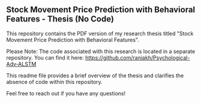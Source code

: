 ## **Stock Movement Price Prediction with Behavioral Features - Thesis (No Code)**

This repository contains the PDF version of my research thesis titled "Stock Movement Price Prediction with Behavioral Features".

Please Note: The code associated with this research is located in a separate repository. You can find it here: https://github.com/raniakh/Psychological-Adv-ALSTM

This readme file provides a brief overview of the thesis and clarifies the absence of code within this repository.

Feel free to reach out if you have any questions!
